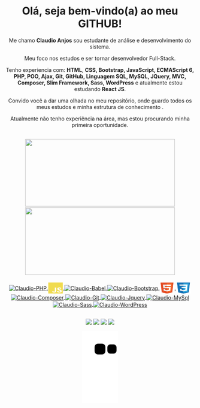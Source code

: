 ## <h1 align="center">Olá, seja bem-vindo(a) ao meu GITHUB!</h1>
<div align="center">
  Me chamo <strong>Claudio Anjos</strong> sou estudante de análise e desenvolvimento do sistema.
  
  Meu foco nos estudos e ser tornar desenvolvedor Full-Stack.

  Tenho experiencia com: <strong>HTML</strong>, <strong>CSS, Bootstrap, JavaScript, ECMAScript 6, PHP, POO, Ajax, Git, GitHub, Linguagem SQL, MySQL, JQuery, MVC, Composer, Slim Framework, Sass, WordPress</strong> e atualmente estou estudando <strong>React JS</strong>.  

Convido você a dar uma olhada no meu repositório, onde guardo todos os meus estudos e minha estrutura de conhecimento .       

Atualmente não tenho experiência na área, mas estou procurando minha primeira oportunidade.
  
  ##
  
  
</div>
<div align="center">
  <a href="https://github.com/ClaudioAnjoss">
  <img width="400" height="180em" src="https://github-readme-stats.vercel.app/api?username=ClaudioAnjoss&show_icons=true&theme=dark&include_all_commits=true&count_private=true"/>
  <img width="400" height="180em" src="https://github-readme-stats.vercel.app/api/top-langs/?username=ClaudioAnjoss&layout=compact&langs_count=7&theme=dark"/>
</div>
<div style="display: inline_block" align="center"><br>
  <img align="center" alt="Claudio-PHP" height="30" width="40" src="https://cdn.jsdelivr.net/gh/devicons/devicon/icons/php/php-original.svg" />
  <img align="center" alt="Claudio-Js" height="30" width="40" src="https://raw.githubusercontent.com/devicons/devicon/master/icons/javascript/javascript-plain.svg">
  <img align="center" alt="Claudio-Babel" height="30" width="40" src="https://cdn.jsdelivr.net/gh/devicons/devicon/icons/babel/babel-original.svg">
  <img align="center" alt="Claudio-Bootstrap" height="30" width="40" src="https://cdn.jsdelivr.net/gh/devicons/devicon/icons/bootstrap/bootstrap-original-wordmark.svg">
  <img align="center" alt="Claudio-HTML" height="30" width="40" src="https://raw.githubusercontent.com/devicons/devicon/master/icons/html5/html5-original.svg">
  <img align="center" alt="Claudio-CSS" height="30" width="40" src="https://raw.githubusercontent.com/devicons/devicon/master/icons/css3/css3-original.svg">
  <img align="center" alt="Claudio-Composer" height="30" width="40" src="https://cdn.jsdelivr.net/gh/devicons/devicon/icons/composer/composer-original.svg">
  <img align="center" alt="Claudio-Git" height="30" width="40" src="https://cdn.jsdelivr.net/gh/devicons/devicon/icons/git/git-original.svg">
  <img align="center" alt="Claudio-Jquery" height="30" width="40" src="https://cdn.jsdelivr.net/gh/devicons/devicon/icons/jquery/jquery-original-wordmark.svg">
  <img align="center" alt="Claudio-MySql" height="30" width="40" src="https://cdn.jsdelivr.net/gh/devicons/devicon/icons/mysql/mysql-original-wordmark.svg">
  <img align="center" alt="Claudio-Sass" height="30" width="40" src="https://cdn.jsdelivr.net/gh/devicons/devicon/icons/sass/sass-original.svg">
  <img align="center" alt="Claudio-WordPress" height="30" width="40" src="https://cdn.jsdelivr.net/gh/devicons/devicon/icons/wordpress/wordpress-original.svg">
</div>
  
  ##
 
<div align="center"> 
  <a href="mailto:claudio.anjosss2@gmail.com" target="_blank"><img src="https://img.shields.io/badge/Gmail-D14836?style=for-the-badge&logo=gmail&logoColor=white" target="_blank"></a>
  <a href="https://www.linkedin.com/in/claudioanjoss/"><img src="https://img.shields.io/badge/LinkedIn-0077B5?style=for-the-badge&logo=linkedin&logoColor=white" target="_blank"></a>
  <a href="https://www.instagram.com/claudio.anjoss/" target="_blank"><img src="https://img.shields.io/badge/-Instagram-%23E4405F?style=for-the-badge&logo=instagram&logoColor=white" target="_blank"></a>
 	<a href="#" target="_blank"><img src="https://img.shields.io/badge/YouTube-FF0000?style=for-the-badge&logo=youtube&logoColor=white" target="_blank"></a>
  
   
 
![Snake animation](https://github.com/ClaudioAnjoss/claudioanjoss/blob/output/github-contribution-grid-snake.svg)
 
</div>

<!--
**ClaudioAnjoss/ClaudioAnjoss** is a ✨ _special_ ✨ repository because its `README.md` (this file) appears on your GitHub profile.

Here are some ideas to get you started:

- 🔭 I’m currently working on ...
- 🌱 I’m currently learning ...
- 👯 I’m looking to collaborate on ...
- 🤔 I’m looking for help with ...
- 💬 Ask me about ...
- 📫 How to reach me: ...
- 😄 Pronouns: ...
- ⚡ Fun fact: ...
-->
